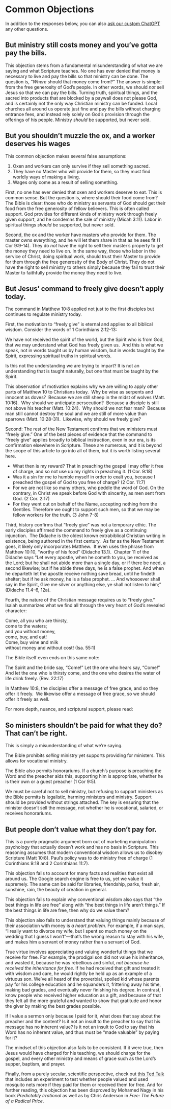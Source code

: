 
# Common Objections

In addition to the responses below, you can also [ask our custom ChatGPT](https://chatgpt.com/g/g-IyK40Y1jE-freely-giving) any other questions.


## But ministry still costs money and you’ve gotta pay the bills.

This objection stems from a fundamental misunderstanding of what we are saying and what Scripture teaches. No one has ever denied that money is necessary to live and pay the bills so that ministry can be done. The question is, “*Where* should that money come from?” The answer is simple: from the free generosity of God’s people. In other words, we should *not* sell Jesus so that we can pay the bills. Turning truth, spiritual things, and the sacred into products that are blocked by a paywall does not please God, and is certainly not the only way Christian ministry can be funded. Local churches all around us operate just fine and pay the bills without charging entrance fees, and instead rely solely on God’s provision through the offerings of his people. Ministry *should* be supported, but never sold.

## But you shouldn’t muzzle the ox, and a worker deserves his wages

This common objection makes several false assumptions:

1. Oxen and workers can only survive if they sell something sacred. 
2. They have no Master who will provide for them, so they must find worldly ways of making a living.
3. Wages only come as a result of selling something.

First, no one has ever denied that oxen and workers deserve to eat. This is common sense. But the question is, where should their food come from? The Bible is clear: those who do ministry as servants of God should get their food from the free generosity of fellow believers. This is often called support. God provides for different kinds of ministry work through freely given support, and he condemns the sale of ministry (Micah 3:11). Labor in spiritual things *should* be supported, but never sold.

Second, the ox and the worker have masters who provide for them. The master owns everything, and he will let them share in that as he sees fit (1 Cor 9:9-14). They do *not* have the right to sell their master’s property to get the money they need to live on. In the same way, those who labor in the service of Christ, doing spiritual work, should trust their Master to provide for them through the free generosity of the Body of Christ. They do not have the right to sell ministry to others simply because they fail to trust their Master to faithfully provide the money they need to live.

## But Jesus’ command to freely give doesn’t apply today.

The command in Matthew 10:8 applied not just to the first disciples but continues to regulate ministry today. 

First, the motivation to “freely give” is eternal and applies to all biblical wisdom. Consider the words of 1 Corinthians 2:12-13:

We have not received the spirit of the world, but the Spirit who is from God, that we may understand what God has freely given us.  And this is what we speak, not in words taught us by human wisdom, but in words taught by the Spirit, expressing spiritual truths in spiritual words.

Is this not the understanding we are trying to impart? It is not an understanding that is taught naturally, but one that must be taught by the Spirit.

This observation of motivation explains why we are willing to apply other parts of Matthew 10 to Christians today.  Why be wise as serpents and innocent as doves?  Because we are still sheep in the midst of wolves (Matt. 10:16).  Why should we anticipate persecution?  Because a disciple is still not above his teacher (Matt. 10:24).  Why should we not fear man?  Because man still cannot destroy the soul and we are still of more value than sparrows (Matt. 10:28-31).  Likewise, why should we freely give? 

Second: The rest of the New Testament confirms that we ministers must “freely give.” One of the best pieces of evidence that the command to “freely give” applies broadly to biblical instruction, even in our era, is its confirmation elsewhere in Scripture. These are numerous, and it is beyond the scope of this article to go into all of them, but it is worth listing several here.

* What then is my reward? That in preaching the gospel I may offer it free of charge, and so not use up my rights in preaching it. (1 Cor. 9:18)
* Was it a sin for me to humble myself in order to exalt you, because I preached the gospel of God to you free of charge? (2 Cor. 11:7)
* For we are not like so many others, who peddle the word of God. On the contrary, in Christ we speak before God with sincerity, as men sent from God. (2 Cor. 2:17)
* For they went out on behalf of the Name, accepting nothing from the Gentiles. Therefore we ought to support such men, so that we may be fellow workers for the truth. (3 John 7-8)

Third, history confirms that “freely give” was not a temporary ethic. The early disciples affirmed the command to freely give as a continuing injunction.  The Didache is the oldest known extrabiblical Christian writing in existence, being authored in the first century.  As far as the New Testament goes, it likely only incorporates Matthew.  It even uses the phrase from Matthew 10:10, “worthy of his food” (Didache 13.1).  Chapter 11 of the Didache says “Let every apostle, when he cometh to you, be received as the Lord; but he shall not abide more than a single day, or if there be need, a second likewise; but if he abide three days, he is a false proph­et. And when he departeth let the apostle receive nothing save bread, until he findeth shelter; but if he ask money, he is a false proph­et. … And whosoever shall say in the Spirit, Give me silver or anything else, ye shall not listen to him;” (Didache 11.4–6, 12a).

Fourth, the nature of the Christian message requires us to “freely give.” Isaiah summarizes what we find all through the very heart of God’s revealed character:

Come, all you who are thirsty,\
come to the waters;\
and you without money,\
come, buy, and eat!\
Come, buy wine and milk\
without money and without cost! (Isa. 55:1)

The Bible itself even ends on this same note:

The Spirit and the bride say, “Come!” Let the one who hears say, “Come!” And let the one who is thirsty come, and the one who desires the water of life drink freely. (Rev. 22:17)

In Matthew 10:8, the disciples offer a message of free grace, and so they offer it freely.  We likewise offer a message of free grace, so we should offer it freely as well.

For more depth, nuance, and scriptural support, please read:


<article-preview id="freely-give-today"></article-preview>


## So ministers shouldn’t be paid for what they do? That can’t be right.

This is simply a misunderstanding of what we’re saying.

The Bible prohibits *selling* ministry yet supports providing for ministers. This allows for vocational ministry. 

The Bible also permits honorariums. If a church’s purpose is preaching the Word and the preacher aids this, supporting him is appropriate, whether he is their own or a guest preacher (1 Cor 9:5). 

We must be careful not to sell ministry, but refusing to support ministers as the Bible permits is legalistic, harming ministers and ministry. Support should be provided without strings attached. The key is ensuring that the minister doesn’t sell the message, not whether he is vocational, salaried, or receives honorariums. 


<article-preview id="should-preachers-be-paid"></article-preview>


## But people don’t value what they don’t pay for.

This is a purely pragmatic argument born out of marketing manipulation psychology that actually doesn’t work and has no basis in Scripture. This reasoning assumes that modern conventional wisdom allows us to disobey Scripture (Matt 10:8). Paul’s policy was to do ministry free of charge (1 Corinthians 9:18 and 2 Corinthians 11:7).

This objection fails to account for many facts and realities that exist all around us. The Google search engine is free to us, yet we value it supremely. The same can be said for libraries, friendship, parks, fresh air, sunshine, rain, the beauty of creation in general.

This objection fails to explain why conventional wisdom also says that “the best things in life are free” along with “the best things in life aren’t things.” If the best things in life are free, then why do we value them?

This objection also fails to understand that valuing things mainly because of their association with money is *a heart problem*. For example, if a man says, “I really want to divorce my wife, but I spent so much money on the wedding that I guess I won’t”—that’s the wrong reason to stay with his wife, and makes him a servant of money rather than a servant of God.

True virtue involves appreciating and valuing wonderful things that we receive for free. For example, the prodigal son did not value his inheritance, and wasted it, because he was rebellious and sinful, *not because he received the inheritance for free*. If he had received that gift and treated it with wisdom and care, he would rightly be held up as an example of a virtuous son. We’ve all heard of the proverbial, spoiled kid whose parents pay for his college education and he squanders it, frittering away his time, making bad grades, and eventually never finishing his degree. In contrast, I know people who received higher education as a gift, and because of that they felt all the more grateful and wanted to show that gratitude and honor the giver by making the best grades possible. 

If I value a sermon only because I paid for it, what does that say about the preacher and the content? Is it not an insult to the preacher to say that his message has no inherent value? Is it not an insult to God to say that his Word has no inherent value, and thus must be “made valuable” by paying for it?

The mindset of this objection also fails to be consistent. If it were true, then Jesus would have charged for his teaching, we should charge for the gospel, and every other ministry and means of grace such as the Lord’s supper, baptism, and prayer.

Finally, from a purely secular, scientific perspective, check out [this Ted Talk](https://youtu.be/0zvrGiPkVcs?t=531) that includes an experiment to test whether people valued and used mosquito nets more if they paid for them or received them for free. And for further reading, this objection has been disproved by Mohamed Nagy in his book *Predictably Irrational* as well as by Chris Anderson in *Free: The Future of a Radical Price*.
